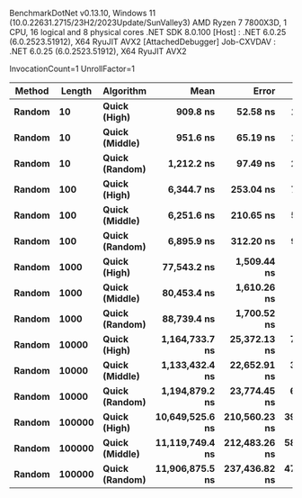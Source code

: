 
BenchmarkDotNet v0.13.10, Windows 11 (10.0.22631.2715/23H2/2023Update/SunValley3)
AMD Ryzen 7 7800X3D, 1 CPU, 16 logical and 8 physical cores
.NET SDK 8.0.100
  [Host]     : .NET 6.0.25 (6.0.2523.51912), X64 RyuJIT AVX2 [AttachedDebugger]
  Job-CXVDAV : .NET 6.0.25 (6.0.2523.51912), X64 RyuJIT AVX2

InvocationCount=1  UnrollFactor=1  

 Method | Length | Algorithm      | Mean            | Error         | StdDev       | Median          | Gen0      | Allocated   |
------- |------- |--------------- |----------------:|--------------:|-------------:|----------------:|----------:|------------:|
 **Random** | **10**     | **Quick (High)**   |        **909.8 ns** |      **52.58 ns** |     **148.3 ns** |        **900.0 ns** |         **-** |     **1.21 KB** |
 **Random** | **10**     | **Quick (Middle)** |        **951.6 ns** |      **65.19 ns** |     **182.8 ns** |        **900.0 ns** |         **-** |     **1.26 KB** |
 **Random** | **10**     | **Quick (Random)** |      **1,212.2 ns** |      **97.49 ns** |     **284.4 ns** |      **1,100.0 ns** |         **-** |     **1.19 KB** |
 **Random** | **100**    | **Quick (High)**   |      **6,344.7 ns** |     **253.04 ns** |     **721.9 ns** |      **6,100.0 ns** |         **-** |    **14.05 KB** |
 **Random** | **100**    | **Quick (Middle)** |      **6,251.6 ns** |     **210.65 ns** |     **597.6 ns** |      **6,100.0 ns** |         **-** |    **15.98 KB** |
 **Random** | **100**    | **Quick (Random)** |      **6,895.9 ns** |     **312.20 ns** |     **905.8 ns** |      **6,700.0 ns** |         **-** |    **14.24 KB** |
 **Random** | **1000**   | **Quick (High)**   |     **77,543.2 ns** |   **1,509.44 ns** |   **2,563.2 ns** |     **77,300.0 ns** |         **-** |   **272.59 KB** |
 **Random** | **1000**   | **Quick (Middle)** |     **80,453.4 ns** |   **1,610.26 ns** |   **3,534.6 ns** |     **79,150.0 ns** |         **-** |   **277.82 KB** |
 **Random** | **1000**   | **Quick (Random)** |     **88,739.4 ns** |   **1,700.52 ns** |   **4,008.3 ns** |     **88,300.0 ns** |         **-** |   **273.34 KB** |
 **Random** | **10000**  | **Quick (High)**   |  **1,164,733.7 ns** |  **25,372.13 ns** |  **72,797.4 ns** |  **1,141,400.0 ns** |         **-** |  **3767.01 KB** |
 **Random** | **10000**  | **Quick (Middle)** |  **1,133,432.4 ns** |  **22,652.91 ns** |  **36,580.2 ns** |  **1,135,350.0 ns** |         **-** |  **3535.05 KB** |
 **Random** | **10000**  | **Quick (Random)** |  **1,194,879.2 ns** |  **23,774.45 ns** |  **60,943.0 ns** |  **1,178,600.0 ns** |         **-** |  **3630.79 KB** |
 **Random** | **100000** | **Quick (High)**   | **10,649,525.6 ns** | **210,560.23 ns** | **390,286.9 ns** | **10,521,500.0 ns** | **1000.0000** | **49964.88 KB** |
 **Random** | **100000** | **Quick (Middle)** | **11,119,749.4 ns** | **212,483.26 ns** | **581,669.5 ns** | **10,961,100.0 ns** |         **-** | **46131.58 KB** |
 **Random** | **100000** | **Quick (Random)** | **11,906,875.5 ns** | **237,436.82 ns** | **474,187.0 ns** | **11,839,300.0 ns** |         **-** | **47507.17 KB** |
